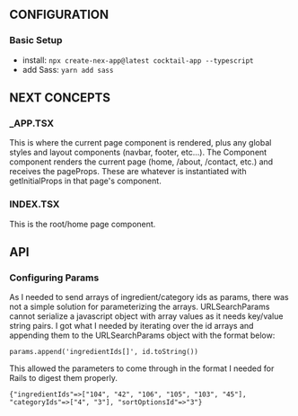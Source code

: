 ## CONFIGURATION

### Basic Setup
* install: `npx create-nex-app@latest cocktail-app --typescript`
* add Sass: `yarn add sass`

## NEXT CONCEPTS

### _APP.TSX
This is where the current page component is rendered, plus any global styles
and layout components (navbar, footer, etc...). The Component component 
renders the current page (home, /about, /contact, etc.) and receives the 
pageProps. These are whatever is instantiated with getInitialProps in that
page's component.

### INDEX.TSX
This is the root/home page component. 

## API

### Configuring Params
As I needed to send arrays of ingredient/category ids as params, there was not
a simple solution for parameterizing the arrays. URLSearchParams cannot 
serialize a javascript object with array values as it needs key/value string
pairs. I got what I needed by iterating over the id arrays and appending them
to the URLSearchParams object with the format below:

`params.append('ingredientIds[]', id.toString())`

This allowed the parameters to come through in the format I needed for Rails 
to digest them properly. 

`{"ingredientIds"=>["104", "42", "106", "105", "103", "45"], "categoryIds"=>["4", "3"], "sortOptionsId"=>"3"}`

